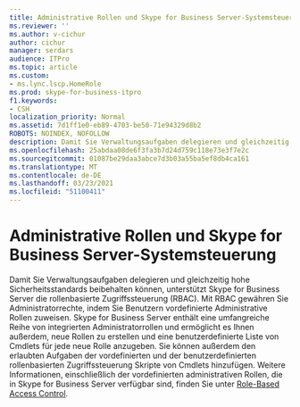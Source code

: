 ```yaml
---
title: Administrative Rollen und Skype for Business Server-Systemsteuerung
ms.reviewer: ''
ms.author: v-cichur
author: cichur
manager: serdars
audience: ITPro
ms.topic: article
ms.custom:
- ms.lync.lscp.HomeRole
ms.prod: skype-for-business-itpro
f1.keywords:
- CSH
localization_priority: Normal
ms.assetid: 7d1ff1e0-eb89-4703-be50-71e94329d8b2
ROBOTS: NOINDEX, NOFOLLOW
description: Damit Sie Verwaltungsaufgaben delegieren und gleichzeitig hohe Sicherheitsstandards beibehalten können, unterstützt Skype for Business Server die rollenbasierte Zugriffssteuerung (RBAC).
ms.openlocfilehash: 25abdaa08de6f3fa3b7d24d759c118e73e3f7e2c
ms.sourcegitcommit: 01087be29daa3abce7d3b03a55ba5ef8db4ca161
ms.translationtype: MT
ms.contentlocale: de-DE
ms.lasthandoff: 03/23/2021
ms.locfileid: "51100411"
---
```

# <a name="administrative-roles-and-skype-for-business-server-control-panel"></a>Administrative Rollen und Skype for Business Server-Systemsteuerung

Damit Sie Verwaltungsaufgaben delegieren und gleichzeitig hohe Sicherheitsstandards beibehalten können, unterstützt Skype for Business Server die rollenbasierte Zugriffssteuerung (RBAC). Mit RBAC gewähren Sie Administratorrechte, indem Sie Benutzern vordefinierte Administrative Rollen zuweisen. Skype for Business Server enthält eine umfangreiche Reihe von integrierten Administratorrollen und ermöglicht es Ihnen außerdem, neue Rollen zu erstellen und eine benutzerdefinierte Liste von Cmdlets für jede neue Rolle anzugeben. Sie können außerdem den erlaubten Aufgaben der vordefinierten und der benutzerdefinierten rollenbasierten Zugriffssteuerung Skripte von Cmdlets hinzufügen. Weitere Informationen, einschließlich der vordefinierten administrativen Rollen, die in Skype for Business Server verfügbar sind, finden Sie unter [Role-Based Access Control](/previous-versions/office/lync-server-2013/lync-server-2013-planning-for-role-based-access-control).